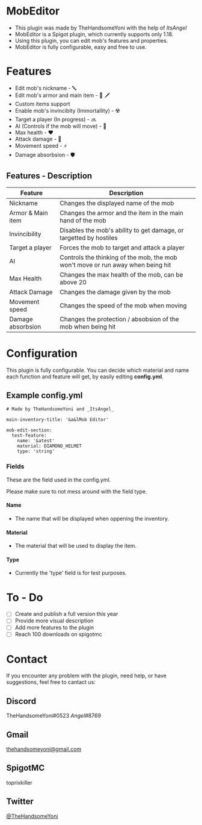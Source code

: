 # MobEditor
- This plugin was made by TheHandsomeYoni with the help of _ItsAngel_
- MobEditor is a Spigot plugin, which currently supports only 1.18. 
- Using this plugin, you can edit mob's features and properties.
- MobEditor is fully configurable, easy and free to use.

<!-- ![](https://img.shields.io/github/v/release/Angel-Yoni/MobEditor.svg) -->



# Features
- Edit mob's nickname - 🔤
- Edit mob's armor and main item - 👕 🗡️
- Custom items support 
- Enable mob's invincibity (Immortallity) - ☢️
- Target a player (In progress) - 🔜
- AI (Controls if the mob will move) - 🤖
- Max health - ❤️
- Attack damage - 🦾
- Movement speed - ⚡
- Damage absorbsion - 🛡️

## Features - Description

| Feature       |   Description |
| ------------- | ------------- |
| Nickname      | Changes the displayed name of the mob |
| Armor & Main item  | Changes the armor and the item in the main hand of the mob  |
| Invincibility  | Disables the mob's ability to get damage, or targetted by hostiles  |
| Target a player  | Forces the mob to target and attack a player  |
| AI  | Controls the thinking of the mob, the mob won't move or run away when being hit  |
| Max Health  | Changes the max health of the mob, can be above 20  |
| Attack Damage  | Changes the damage given by the mob  |
| Movement speed  | Changes the speed of the mob when moving  |
| Damage absorbsion  | Changes the protection / absobsion of the mob when being hit  |

# Configuration
This plugin is fully configurable. 
You can decide which material and name each function and feature will get, by easily editing **config.yml**.

## Example config.yml

```
# Made by TheHandsomeYoni and _ItsAngel_

main-inventory-title: '&a&lMob Editor'

mob-edit-section:
  test-feature:
    name: '&atest'
    material: DIAMOND_HELMET
    type: 'string'
```

### Fields
These are the field used in the config.yml. 

Please make sure to not mess around with the field type.

#### **Name**
- The name that will be displayed when oppening the inventory.

#### **Material** 
- The material that will be used to display the item.

#### **Type** 
- Currently the 'type' field is for test purposes.


# To - Do
- [ ] Create and publish a full version this year
- [ ] Provide more visual description
- [ ] Add more features to the plugin
- [ ] Reach 100 downloads on spigotmc

# Contact
If you encounter any problem with the plugin, need help, or have suggestions, feel free to cantact us:
## Discord
TheHandsomeYoni#0523
_Angel_#8769

## Gmail
thehandsomeyoni@gmail.com

## SpigotMC
toprixkiller

## Twitter
[@TheHandsomeYoni](https://twitter.com/TheHandsomeYoni)
